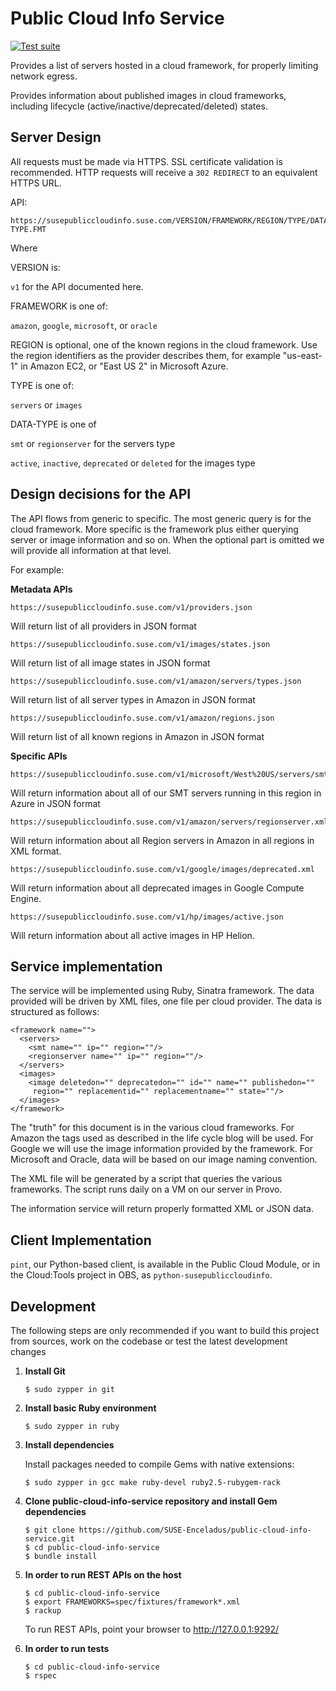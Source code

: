 Public Cloud Info Service
=========================

[![Test suite](https://github.com/SUSE-Enceladus/public-cloud-info-service/actions/workflows/ruby.yml/badge.svg)](https://github.com/SUSE-Enceladus/public-cloud-info-service/actions/workflows/ruby.yml)

Provides a list of servers hosted in a cloud framework, for properly limiting
network egress.

Provides information about published images in cloud frameworks, including
lifecycle (active/inactive/deprecated/deleted) states.

Server Design
-------------

All requests must be made via HTTPS. SSL certificate validation is recommended.
HTTP requests will receive a `302 REDIRECT` to an equivalent HTTPS URL.

API:

```
https://susepubliccloudinfo.suse.com/VERSION/FRAMEWORK/REGION/TYPE/DATA-TYPE.FMT
```

Where

VERSION is:

`v1` for the API documented here.

FRAMEWORK is one of:

`amazon`, `google`, `microsoft`, or `oracle`

REGION is optional, one of the known regions in the cloud framework. Use the
region identifiers as the provider describes them, for example "us-east-1" in
Amazon EC2, or "East US 2" in Microsoft Azure.

TYPE is one of:

`servers` or `images`

DATA-TYPE is one of

`smt` or `regionserver` for the servers type

`active`, `inactive`, `deprecated` or `deleted` for the images type


Design decisions for the API
----------------------------

The API flows from generic to specific. The most generic query is for the cloud
framework. More specific is the framework plus either querying server or
image information and so on. When the optional part is omitted we will provide
all information at that level.

For example:

**Metadata APIs**
```
https://susepubliccloudinfo.suse.com/v1/providers.json
```
Will return list of all providers in JSON format

```
https://susepubliccloudinfo.suse.com/v1/images/states.json
```
Will return list of all image states in JSON format

```
https://susepubliccloudinfo.suse.com/v1/amazon/servers/types.json
```
Will return list of all server types in Amazon in JSON format

```
https://susepubliccloudinfo.suse.com/v1/amazon/regions.json
```
Will return list of all known regions in Amazon in JSON format

**Specific APIs**
```
https://susepubliccloudinfo.suse.com/v1/microsoft/West%20US/servers/smt.json
```
Will return information about all of our SMT servers running in this region in
Azure in JSON format

```
https://susepubliccloudinfo.suse.com/v1/amazon/servers/regionserver.xml
```
Will return information about all Region servers in Amazon in all regions in XML
format.

```
https://susepubliccloudinfo.suse.com/v1/google/images/deprecated.xml
```
Will return information about all deprecated images in Google Compute Engine.

```
https://susepubliccloudinfo.suse.com/v1/hp/images/active.json
```
Will return information about all active images in HP Helion.


Service implementation
----------------------

The service will be implemented using Ruby, Sinatra framework. The data
provided will be driven by XML files, one file per cloud provider. The data
is structured as follows:

```
<framework name="">
  <servers>
    <smt name="" ip="" region=""/>
    <regionserver name="" ip="" region=""/>
  </servers>
  <images>
    <image deletedon="" deprecatedon="" id="" name="" publishedon=""
     region="" replacementid="" replacementname="" state=""/>
  </images>
</framework>
```

The "truth" for this document is in the various cloud frameworks. For Amazon
the tags used as described in the life cycle blog will be used. For Google we
will use the image information provided by the framework. For Microsoft and
Oracle, data will be based on our image naming convention.

The XML file will be generated by a script that queries the various frameworks.
The script runs daily on a VM on our server in Provo.

The information service will return properly formatted XML or JSON data.


Client Implementation
---------------------

`pint`, our Python-based client, is available in the Public Cloud Module, or in
the Cloud:Tools project in OBS, as `python-susepubliccloudinfo`.

Development
-----------
The following steps are only recommended if you want to build this project from sources, work on the codebase or test the latest development changes

  1. **Install Git**

         $ sudo zypper in git

  2. **Install basic Ruby environment**

         $ sudo zypper in ruby

  3. **Install dependencies**

     Install packages needed to compile Gems with native extensions:

         $ sudo zypper in gcc make ruby-devel ruby2.5-rubygem-rack

  4. **Clone public-cloud-info-service repository and install Gem dependencies**

         $ git clone https://github.com/SUSE-Enceladus/public-cloud-info-service.git
         $ cd public-cloud-info-service
         $ bundle install

  6. **In order to run REST APIs on the host**

         $ cd public-cloud-info-service
         $ export FRAMEWORKS=spec/fixtures/framework*.xml
         $ rackup

      To run REST APIs, point your browser to http://127.0.0.1:9292/

  7. **In order to run tests**

         $ cd public-cloud-info-service
         $ rspec
